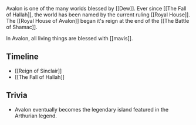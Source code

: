 Avalon is one of the many worlds blessed by [[Dew]]. Ever since [[The Fall of Hallah]], the world has been named by the current ruling [[Royal House]]. The [[Royal House of Avalon]] began it's reign at the end of the [[The Battle of Shamac]].

In Avalon, all living things are blessed with [[mavis]]. 

## Timeline
* [[Reign of Sinclair]]
* [[The Fall of Hallah]]

## Trivia
* Avalon eventually becomes the legendary island featured in the Arthurian legend.